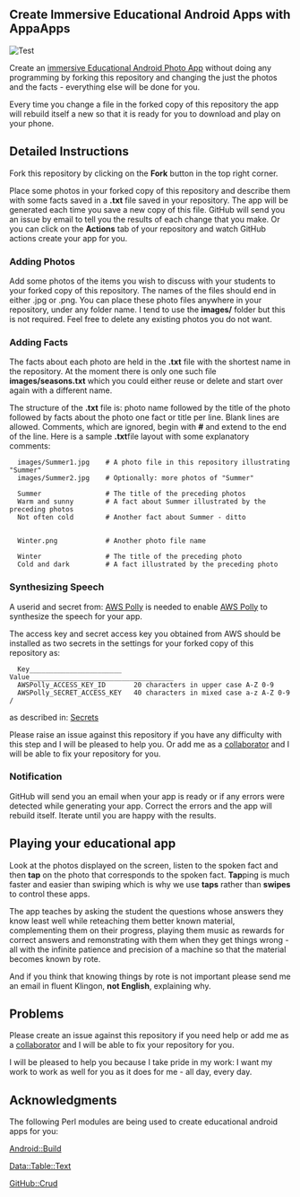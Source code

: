 ## Create Immersive Educational Android Apps with AppaApps

![Test](https://github.com/philiprbrenan/AppaAppsGitHubPhotoApp/workflows/Test/badge.svg)

Create an [immersive Educational Android Photo
App](https://github.com/philiprbrenan/AppaAppsGitHubPhotoApp/raw/main/AppaAppsGitHubPhotoApp.apk)
without doing any programming by forking this repository and changing the just
the photos and the facts - everything else will be done for you.

Every time you change a file in the forked copy of this repository the app will
rebuild itself a new so that it is ready for you to download and play on your
phone.

## Detailed Instructions

Fork this repository by clicking on the **Fork** button in the top right
corner.

Place some photos in your forked copy of this repository and describe them with
some facts saved in a **.txt** file saved in your repository. The app will be
generated each time you save a new copy of this file. GitHub will send you an
issue by email to tell you the results of each change that you make. Or you can
click on the **Actions** tab of your repository and watch GitHub actions create
your app for you.


### Adding Photos

Add some photos of the items you wish to discuss with your students to your
forked copy of this repository.  The names of the files should end in either
.jpg or .png. You can place these photo files anywhere in your repository, under
any folder name.  I tend to use the __images/__ folder but this is not
required. Feel free to delete any existing photos you do not want.

### Adding Facts

The facts about each photo are held in the **.txt** file with the shortest name
in the repository.  At the moment there is only one such file
__images/seasons.txt__ which you could either reuse or delete and start over
again with a different name.

The structure of the **.txt** file is: photo name followed by the title of the
photo followed by facts about the photo one fact or title per line.  Blank
lines are allowed.  Comments, which are ignored, begin with **#** and extend to
the end of the line.  Here is a sample **.txt**file layout with some
explanatory comments:

~~~~
  images/Summer1.jpg    # A photo file in this repository illustrating "Summer"
  images/Summer2.jpg    # Optionally: more photos of "Summer"

  Summer                # The title of the preceding photos
  Warm and sunny        # A fact about Summer illustrated by the preceding photos
  Not often cold        # Another fact about Summer - ditto


  Winter.png            # Another photo file name

  Winter                # The title of the preceding photo
  Cold and dark         # A fact illustrated by the preceding photo
~~~~

### Synthesizing Speech

A userid and secret from:
[AWS Polly](https://docs.aws.amazon.com/polly/latest/dg/security-iam.html#security_iam_authentication)
is needed to enable [AWS Polly](https://aws.amazon.com/polly/) to synthesize
the speech for your app.

The access key and secret access key you obtained from AWS should be installed
as two secrets in the settings for your forked copy of this repository as:

~~~~
  Key_______________________   Value____________________________________
  AWSPolly_ACCESS_KEY_ID       20 characters in upper case A-Z 0-9
  AWSPolly_SECRET_ACCESS_KEY   40 characters in mixed case a-z A-Z 0-9 /
~~~~

as described in:
[Secrets](https://docs.github.com/en/free-pro-team@latest/actions/reference/encrypted-secrets#creating-encrypted-secrets-for-a-repository)

Please raise an issue against this repository if you have any difficulty with
this step and I will be pleased to help you.  Or add me as a
[collaborator](https://docs.github.com/en/enterprise/2.14/user/articles/inviting-collaborators-to-a-personal-repository)
and I will be able to fix your repository for you.

### Notification

GitHub will send you an email when your app is ready or if any errors were
detected while generating your app.  Correct the errors and the app will
rebuild itself. Iterate until you are happy with the results.

## Playing your educational app

Look at the photos displayed on the screen, listen to the spoken fact and then
**tap** on the photo that corresponds to the spoken fact. **Tap**ping is much
faster and easier than swiping which is why we use **taps** rather than
**swipes** to control these apps.

The app teaches by asking the student the questions whose answers they know
least well while reteaching them better known material, complementing them on
their progress, playing them music as rewards for correct answers and
remonstrating with them when they get things wrong - all with the infinite
patience and precision of a machine so that the material becomes known by rote.

And if you think that knowing things by rote is not important please send me an
email in fluent Klingon, __not English__, explaining why.

## Problems

Please create an issue against this repository if you need help or add me as a
[collaborator](https://docs.github.com/en/enterprise/2.14/user/articles/inviting-collaborators-to-a-personal-repository)
and I will be able to fix your repository for you.

I will be pleased to help you because I take pride in my work: I want my work
to work as well for you as it does for me - all day, every day.

## Acknowledgments

The following Perl modules are being used to create educational android apps
for you:

  [Android::Build](https://metacpan.org/pod/Android::Build)

  [Data::Table::Text](https://metacpan.org/pod/Data::Table::Text)

  [GitHub::Crud](https://metacpan.org/pod/GitHub::Crud)
